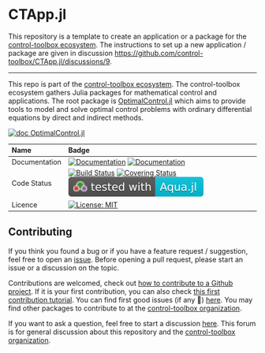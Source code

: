 # CTApp.jl

This repository is a template to create an application or a package for the [control-toolbox ecosystem](https://github.com/control-toolbox). The instructions to set up a new application / package are given in discussion https://github.com/control-toolbox/CTApp.jl/discussions/9.

----

[ci-img]: https://github.com/control-toolbox/CTApp.jl/actions/workflows/CI.yml/badge.svg?branch=main
[ci-url]: https://github.com/control-toolbox/CTApp.jl/actions/workflows/CI.yml?query=branch%3Amain

[co-img]: https://codecov.io/gh/control-toolbox/CTApp.jl/branch/main/graph/badge.svg?token=YM5YQQUSO3
[co-url]: https://codecov.io/gh/control-toolbox/CTApp.jl

[doc-dev-img]: https://img.shields.io/badge/docs-dev-8A2BE2.svg
[doc-dev-url]: https://control-toolbox.org/CTApp.jl/dev/

[doc-stable-img]: https://img.shields.io/badge/docs-stable-blue.svg
[doc-stable-url]: https://control-toolbox.org/CTApp.jl/stable/

[licence-img]: https://img.shields.io/badge/License-MIT-yellow.svg
[licence-url]: https://github.com/control-toolbox/CTApp.jl/blob/master/LICENSE

[aqua-img]: https://raw.githubusercontent.com/JuliaTesting/Aqua.jl/master/badge.svg
[aqua-url]: https://github.com/JuliaTesting/Aqua.jl

This repo is part of the [control-toolbox ecosystem](https://github.com/control-toolbox).
The control-toolbox ecosystem gathers Julia packages for mathematical control and applications. The root package is [OptimalControl.jl](https://github.com/control-toolbox/OptimalControl.jl) which aims to provide tools to model and solve optimal control problems with ordinary differential equations by direct and indirect methods.

[![doc OptimalControl.jl](https://img.shields.io/badge/Documentation-OptimalControl.jl-blue)](http://control-toolbox.org/OptimalControl.jl)

| **Name**          | **Badge**         |
:-------------------|:------------------|
| Documentation     | [![Documentation][doc-stable-img]][doc-stable-url] [![Documentation][doc-dev-img]][doc-dev-url]                   | 
| Code Status       | [![Build Status][ci-img]][ci-url] [![Covering Status][co-img]][co-url] [![Aqua.jl][aqua-img]][aqua-url] |
| Licence           | [![License: MIT][licence-img]][licence-url]   |

## Contributing

[issue-url]: https://github.com/control-toolbox/CTApp.jl/issues
[first-good-issue-url]: https://github.com/control-toolbox/CTApp.jl/contribute

If you think you found a bug or if you have a feature request / suggestion, feel free to open an [issue][issue-url].
Before opening a pull request, please start an issue or a discussion on the topic. 

Contributions are welcomed, check out [how to contribute to a Github project](https://docs.github.com/en/get-started/exploring-projects-on-github/contributing-to-a-project). 
If it is your first contribution, you can also check [this first contribution tutorial](https://github.com/firstcontributions/first-contributions).
You can find first good issues (if any 🙂) [here][first-good-issue-url]. You may find other packages to contribute to at the [control-toolbox organization](https://github.com/control-toolbox).

If you want to ask a question, feel free to start a discussion [here](https://github.com/orgs/control-toolbox/discussions). This forum is for general discussion about this repository and the [control-toolbox organization](https://github.com/control-toolbox).
